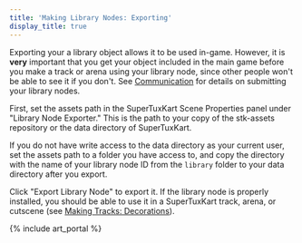 ```yaml
---
title: 'Making Library Nodes: Exporting'
display_title: true
---
```

Exporting your a library object allows it to be used in-game. However, it is **very** important that you get your object included in the main game before you make a track or arena using your library node, since other people won't be able to see it if you don't. See [Communication](Communication) for details on submitting your library nodes.

First, set the assets path in the SuperTuxKart Scene Properties panel under "Library Node Exporter." This is the path to your copy of the stk-assets repository or the data directory of SuperTuxKart.

If you do not have write access to the data directory as your current user, set the assets path to a folder you have access to, and copy the directory with the name of your library node ID from the `library` folder to your data directory after you export.

Click "Export Library Node" to export it. If the library node is properly installed, you should be able to use it in a SuperTuxKart track, arena, or cutscene (see [Making Tracks: Decorations](Making_Tracks:_Decorations)).

{% include art_portal %}
